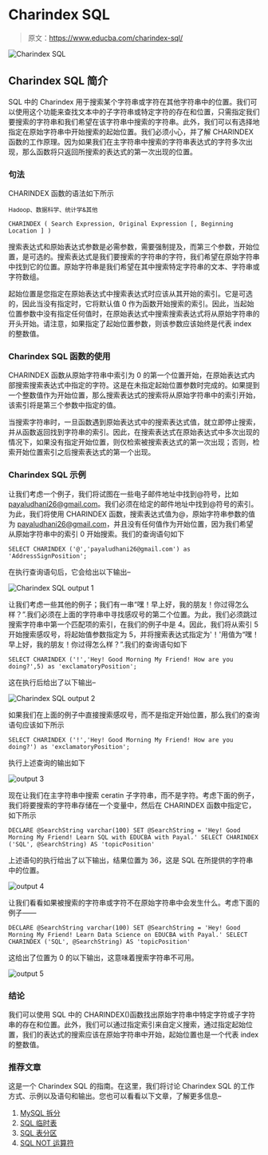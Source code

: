 # Charindex SQL

> 原文：<https://www.educba.com/charindex-sql/>

![Charindex SQL](img/e3d9f0d4ceedc6dce7f1a9774bf0fa7a.png)



## Charindex SQL 简介

SQL 中的 Charindex 用于搜索某个字符串或字符在其他字符串中的位置。我们可以使用这个功能来查找文本中的子字符串或特定字符的存在和位置，只需指定我们要搜索的字符串和我们希望在该字符串中搜索的字符串。此外，我们可以有选择地指定在原始字符串中开始搜索的起始位置。我们必须小心，并了解 CHARINDEX 函数的工作原理。因为如果我们在主字符串中搜索的字符串表达式的字符多次出现，那么函数将只返回所搜索的表达式的第一次出现的位置。

### 句法

CHARINDEX 函数的语法如下所示

<small>Hadoop、数据科学、统计学&其他</small>

`CHARINDEX ( Search Expression, Original Expression [, Beginning Location ] )`

搜索表达式和原始表达式参数是必需参数，需要强制提及，而第三个参数，开始位置，是可选的。搜索表达式是我们要搜索的字符串的字符，我们希望在原始字符串中找到它的位置。原始字符串是我们希望在其中搜索特定字符串的文本、字符串或字符数组。

起始位置是您指定在原始表达式中搜索表达式时应该从其开始的索引。它是可选的，因此当没有指定时，它将默认值 0 作为函数开始搜索的索引。因此，当起始位置参数中没有指定任何值时，在原始表达式中搜索搜索表达式将从原始字符串的开头开始。请注意，如果指定了起始位置参数，则该参数应该始终是代表 index 的整数值。

### Charindex SQL 函数的使用

CHARINDEX 函数从原始字符串中索引为 0 的第一个位置开始，在原始表达式内部搜索搜索表达式中指定的字符。这是在未指定起始位置参数时完成的。如果提到一个整数值作为开始位置，那么搜索表达式的搜索将从原始字符串中的索引开始，该索引将是第三个参数中指定的值。

当搜索字符串时，一旦函数遇到原始表达式中的搜索表达式值，就立即停止搜索，并从函数返回找到字符串的索引。因此，在搜索表达式在原始表达式中多次出现的情况下，如果没有指定开始位置，则仅检索被搜索表达式的第一次出现；否则，检索开始位置索引之后搜索表达式的第一个出现。

### Charindex SQL 示例

让我们考虑一个例子，我们将试图在一些电子邮件地址中找到@符号，比如 payaludhani26@gmail.com。我们必须在给定的邮件地址中找到@符号的索引。为此，我们将使用 CHARINDEX 函数，搜索表达式值为@，原始字符串参数的值为 payaludhani26@gmail.com，并且没有任何值作为开始位置，因为我们希望从原始字符串中的索引 0 开始搜索。我们的查询语句如下

`SELECT CHARINDEX ('@','payaludhani26@gmail.com') as 'AddressSignPosition';`

在执行查询语句后，它会给出以下输出–

![Charindex SQL output 1](img/71c4b4b6564fc5df2af0fa69a9ad115d.png)



让我们考虑一些其他的例子；我们有一串“嘿！早上好，我的朋友！你过得怎么样？”.我们必须在上面的字符串中寻找感叹号的第二个位置。为此，我们必须跳过搜索字符串中第一个匹配项的索引，在我们的例子中是 4。因此，我们将从索引 5 开始搜索感叹号，将起始值参数指定为 5，并将搜索表达式指定为'！'用值为“嘿！早上好，我的朋友！你过得怎么样？”.我们的查询语句如下

`SELECT CHARINDEX ('!','Hey! Good Morning My Friend! How are you doing?',5) as 'exclamatoryPosition';`

这在执行后给出了以下输出–

![Charindex SQL output 2](img/10ab7a30fb0172dd3c88fb6a3b5fc36d.png)



如果我们在上面的例子中直接搜索感叹号，而不是指定开始位置，那么我们的查询语句应该如下所示

`SELECT CHARINDEX ('!','Hey! Good Morning My Friend! How are you doing?') as 'exclamatoryPosition';`

执行上述查询的输出如下

![output 3](img/18f481bfb616a38d435c582ad4698a91.png)



现在让我们在主字符串中搜索 ceratin 子字符串，而不是字符。考虑下面的例子，我们将要搜索的字符串存储在一个变量中，然后在 CHARINDEX 函数中指定它，如下所示

`DECLARE @SearchString varchar(100)
SET @SearchString = 'Hey! Good Morning My Friend! Learn SQL with EDUCBA with Payal.'
SELECT CHARINDEX ('SQL', @SearchString) AS 'topicPosition'`

上述语句的执行给出了以下输出，结果位置为 36，这是 SQL 在所提供的字符串中的位置。

![output 4](img/f2f572e45af2194879fb310358929d3d.png)



让我们看看如果被搜索的字符串或字符不在原始字符串中会发生什么。考虑下面的例子——

`DECLARE @SearchString varchar(100)
SET @SearchString = 'Hey! Good Morning My Friend! Learn Data Science on EDUCBA with Payal.'
SELECT CHARINDEX ('SQL', @SearchString) AS 'topicPosition'`

这给出了位置为 0 的以下输出，这意味着搜索字符串不可用。

![output 5](img/f8913ab6e43fe5ea34eaf2de02547efe.png)



### 结论

我们可以使用 SQL 中的 CHARINDEX()函数找出原始字符串中特定字符或子字符串的存在和位置。此外，我们可以通过指定索引来自定义搜索，通过指定起始位置，我们的表达式的搜索应该在原始字符串中开始，起始位置也是一个代表 index 的整数值。

### 推荐文章

这是一个 Charindex SQL 的指南。在这里，我们将讨论 Charindex SQL 的工作方式、示例以及语句和输出。您也可以看看以下文章，了解更多信息–

1.  [MySQL 拆分](https://www.educba.com/mysql-split/)
2.  [SQL 临时表](https://www.educba.com/sql-temporary-table/)
3.  [SQL 表分区](https://www.educba.com/sql-table-partitioning/)
4.  [SQL NOT 运算符](https://www.educba.com/sql-not-operator/)





